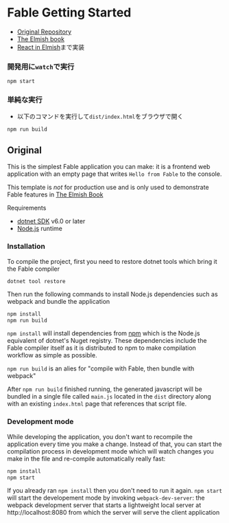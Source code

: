 # Fable Getting Started

- [Original Repository](https://github.com/Zaid-Ajaj/fable-getting-started)
- [The Elmish book](https://zaid-ajaj.github.io/the-elmish-book/#/)
- [React in Elmish](https://zaid-ajaj.github.io/the-elmish-book/#/chapters/elm/react-in-elmish)まで実装

### 開発用に`watch`で実行

```shell
npm start
```

### 単純な実行

- 以下のコマンドを実行して`dist/index.html`をブラウザで開く

```shell
npm run build
```

## Original

This is the simplest Fable application you can make: it is a frontend web application with an empty page that writes `Hello from Fable` to the console.

This template is _not_ for production use and is only used to demonstrate Fable features in [The Elmish Book](https://github.com/Zaid-Ajaj/the-elmish-book)

Requirements

 - [dotnet SDK](https://dotnet.microsoft.com/en-us/download) v6.0 or later
 - [Node.js](https://nodejs.org/en/) runtime

### Installation

To compile the project, first you need to restore dotnet tools which bring it the Fable compiler
```
dotnet tool restore
```

Then run the following commands to install Node.js dependencies such as webpack and bundle the application

```bash
npm install
npm run build
```
`npm install` will install dependencies from [npm](https://www.npmjs.com/) which is the Node.js equivalent of dotnet's Nuget registry. These dependencies include the Fable compiler itself as it is distributed to npm to make compilation workflow as simple as possible.

`npm run build` is an alies for "compile with Fable, then bundle with webpack" 

After `npm run build` finished running, the generated javascript will be bundled in a single file called `main.js` located in the `dist` directory along with an existing `index.html` page that references that script file.

### Development mode

While developing the application, you don't want to recompile the application every time you make a change. Instead of that, you can start the compilation process in development mode which will watch changes you make in the file and re-compile automatically really fast:
```bash
npm install
npm start
```

If you already ran `npm install` then you don't need to run it again. `npm start` will start the developement mode by invoking `webpack-dev-server`: the webpack development server that starts a lightweight local server at http://localhost:8080 from which the server will serve the client application
